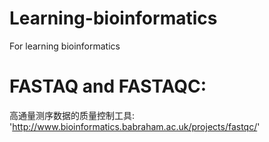 # Learning-bioinformatics  
For learning bioinformatics  
# FASTAQ and FASTAQC:  
高通量测序数据的质量控制工具: 'http://www.bioinformatics.babraham.ac.uk/projects/fastqc/'
